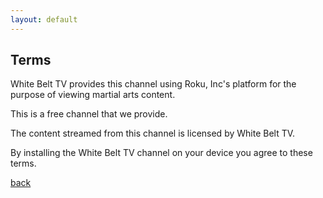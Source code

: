 ```yaml
---
layout: default
---
```


## Terms

White Belt TV provides this channel using Roku, Inc's platform for the purpose of viewing martial arts content.


This is a free channel that we provide.

 
The content streamed from this channel is licensed by White Belt TV.

 
By installing the White Belt TV channel on your device you agree to these terms.

[back](./)